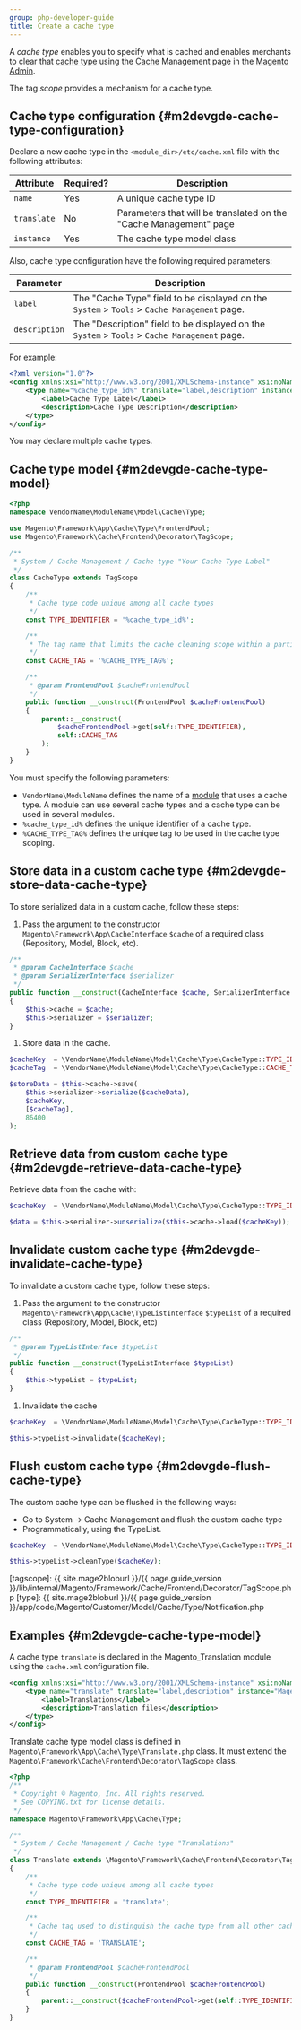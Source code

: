 ```yaml
---
group: php-developer-guide
title: Create a cache type
---
```


A *cache type* enables you to specify what is cached and enables merchants to clear that [cache type](https://glossary.magento.com/cache-type) using the [Cache](https://glossary.magento.com/cache) Management page in the [Magento Admin](https://glossary.magento.com/magento-admin).

The tag *scope* provides a mechanism for a cache type.

## Cache type configuration {#m2devgde-cache-type-configuration}

Declare a new cache type in the `<module_dir>/etc/cache.xml` file with the following attributes:

| Attribute | Required? | Description |
| --- | --- | --- |
| `name` | Yes | A unique cache type ID |
| `translate` | No | Parameters that will be translated on the "Cache Management" page |
| `instance` | Yes | The cache type model class |

Also, cache type configuration have the following required parameters:

| Parameter | Description |
| --- | --- |
| `label` | The "Cache Type" field to be displayed on the `System` > `Tools` > `Cache Management` page. |
| `description` | The "Description" field to be displayed on the `System` > `Tools` > `Cache Management` page. |

For example:

```xml
<?xml version="1.0"?>
<config xmlns:xsi="http://www.w3.org/2001/XMLSchema-instance" xsi:noNamespaceSchemaLocation="urn:magento:framework:Cache/etc/cache.xsd">
    <type name="%cache_type_id%" translate="label,description" instance="VendorName\ModuleName\Model\Cache\Type\CacheType">
        <label>Cache Type Label</label>
        <description>Cache Type Description</description>
    </type>
</config>
```

You may declare multiple cache types.

## Cache type model {#m2devgde-cache-type-model}

```php
<?php
namespace VendorName\ModuleName\Model\Cache\Type;

use Magento\Framework\App\Cache\Type\FrontendPool;
use Magento\Framework\Cache\Frontend\Decorator\TagScope;

/**
 * System / Cache Management / Cache type "Your Cache Type Label"
 */
class CacheType extends TagScope
{
    /**
     * Cache type code unique among all cache types
     */
    const TYPE_IDENTIFIER = '%cache_type_id%';

    /**
     * The tag name that limits the cache cleaning scope within a particular tag
     */
    const CACHE_TAG = '%CACHE_TYPE_TAG%';

    /**
     * @param FrontendPool $cacheFrontendPool
     */
    public function __construct(FrontendPool $cacheFrontendPool)
    {
        parent::__construct(
            $cacheFrontendPool->get(self::TYPE_IDENTIFIER),
            self::CACHE_TAG
        );
    }
}
```

You must specify the following parameters:

*  `VendorName\ModuleName` defines the name of a [module](https://glossary.magento.com/module) that uses a cache type. A module can use several cache types and a cache type can be used in several modules.
*  `%cache_type_id%` defines the unique identifier of a cache type.
*  `%CACHE_TYPE_TAG%` defines the unique tag to be used in the cache type scoping.

## Store data in a custom cache type {#m2devgde-store-data-cache-type}

To store serialized data in a custom cache, follow these steps:

1. Pass the argument to the constructor `Magento\Framework\App\CacheInterface` `$cache` of a required class (Repository, Model, Block, etc).

```php
/**
 * @param CacheInterface $cache
 * @param SerializerInterface $serializer
 */
public function __construct(CacheInterface $cache, SerializerInterface $serializer)
{
    $this->cache = $cache;
    $this->serializer = $serializer;
}
```

1. Store data in the cache.

```php
$cacheKey  = \VendorName\ModuleName\Model\Cache\Type\CacheType::TYPE_IDENTIFIER;
$cacheTag  = \VendorName\ModuleName\Model\Cache\Type\CacheType::CACHE_TAG;

$storeData = $this->cache->save(
    $this->serializer->serialize($cacheData),
    $cacheKey,
    [$cacheTag],
    86400
);
```

## Retrieve data from custom cache type {#m2devgde-retrieve-data-cache-type}

Retrieve data from the cache with:

```php
$cacheKey  = \VendorName\ModuleName\Model\Cache\Type\CacheType::TYPE_IDENTIFIER;

$data = $this->serializer->unserialize($this->cache->load($cacheKey));
```

## Invalidate custom cache type {#m2devgde-invalidate-cache-type}

To invalidate a custom cache type, follow these steps:

1. Pass the argument to the constructor `Magento\Framework\App\Cache\TypeListInterface` `$typeList` of a required class (Repository, Model, Block, etc)

```php
/**
 * @param TypeListInterface $typeList
 */
public function __construct(TypeListInterface $typeList)
{
    $this->typeList = $typeList;
}
```

1. Invalidate the cache

```php
$cacheKey  = \VendorName\ModuleName\Model\Cache\Type\CacheType::TYPE_IDENTIFIER;

$this->typeList->invalidate($cacheKey);
```

## Flush custom cache type {#m2devgde-flush-cache-type}

The custom cache type can be flushed in the following ways:

*  Go to System -> Cache Management and flush the custom cache type
*  Programmatically, using the TypeList.

```php
$cacheKey  = \VendorName\ModuleName\Model\Cache\Type\CacheType::TYPE_IDENTIFIER;

$this->typeList->cleanType($cacheKey);
```

[tagscope]: {{ site.mage2bloburl }}/{{ page.guide_version }}/lib/internal/Magento/Framework/Cache/Frontend/Decorator/TagScope.php
[type]: {{ site.mage2bloburl }}/{{ page.guide_version }}/app/code/Magento/Customer/Model/Cache/Type/Notification.php

## Examples {#m2devgde-cache-type-model}

A cache type `translate` is declared in the Magento_Translation module using the `cache.xml` configuration file.

```xml
<config xmlns:xsi="http://www.w3.org/2001/XMLSchema-instance" xsi:noNamespaceSchemaLocation="urn:magento:framework:Cache/etc/cache.xsd">
    <type name="translate" translate="label,description" instance="Magento\Framework\App\Cache\Type\Translate">
        <label>Translations</label>
        <description>Translation files</description>
    </type>
</config>
```

Translate cache type model class is defined in `Magento\Framework\App\Cache\Type\Translate.php` class. It must extend the `Magento\Framework\Cache\Frontend\Decorator\TagScope` class.

```php
<?php
/**
 * Copyright © Magento, Inc. All rights reserved.
 * See COPYING.txt for license details.
 */
namespace Magento\Framework\App\Cache\Type;

/**
 * System / Cache Management / Cache type "Translations"
 */
class Translate extends \Magento\Framework\Cache\Frontend\Decorator\TagScope
{
    /**
     * Cache type code unique among all cache types
     */
    const TYPE_IDENTIFIER = 'translate';

    /**
     * Cache tag used to distinguish the cache type from all other caches
     */
    const CACHE_TAG = 'TRANSLATE';

    /**
     * @param FrontendPool $cacheFrontendPool
     */
    public function __construct(FrontendPool $cacheFrontendPool)
    {
        parent::__construct($cacheFrontendPool->get(self::TYPE_IDENTIFIER), self::CACHE_TAG);
    }
}
```
